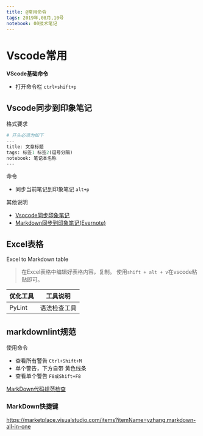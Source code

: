 ```yaml
---
title: @常用命令
tags: 2019年,08月,10号
notebook: 00技术笔记
---
```


# Vscode常用

**VScode基础命令**

- 打开命令栏 ```ctrl+shift+p```

## Vscode同步到印象笔记

格式要求

```python
# 开头必须为如下
---
title: 文章标题
tags: 标签1 标签2(逗号分隔)
notebook: 笔记本名称
---
```

命令

- 同步当前笔记到印象笔记 ```alt+p``` 

其他说明

- [Vsocode同步印象笔记](https://www.jianshu.com/p/fe2efe1aa6d4)
- [Markdown同步到印象笔记(Evernote)](https://www.jianshu.com/p/0add426fdd26)

## Excel表格

Excel to Markdown table 

> 在Excel表格中编辑好表格内容，复制。
使用```shift + alt + v```在vscode粘贴即可。

| 优化工具   | 工具说明   |
|--------|--------|
| PyLint | 语法检查工具 |

## markdownlint规范

使用命令

- 查看所有警告 ```Ctrl+Shift+M```
- 单个警告，下方自带 黄色线条
- 查看单个警告  ```F8或Shift+F8```

[MarkDown代码规范检查](https://marketplace.visualstudio.com/items?itemName=DavidAnson.vscode-markdownlint)

### MarkDown快捷键

https://marketplace.visualstudio.com/items?itemName=yzhang.markdown-all-in-one

